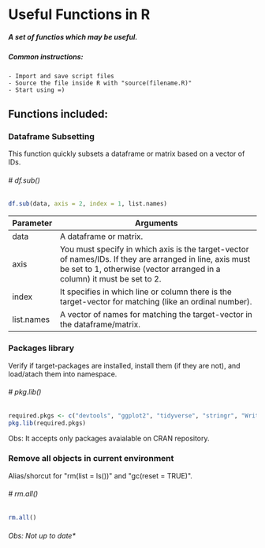 # Useful Functions in R

##### A set of functios which may be useful.

##### Common instructions:
```
- Import and save script files
- Source the file inside R with "source(filename.R)"
- Start using =)
```


## Functions included:



### Dataframe Subsetting 
This function quickly subsets a dataframe or matrix based on a vector of IDs.
###### # df.sub()

```r
df.sub(data, axis = 2, index = 1, list.names)
```

| Parameter | Arguments |
| ------ | ------ |
| data| A dataframe or matrix. |
| axis | You must specify in which axis is the target-vector of names/IDs. If they are arranged in line, axis must be set to 1, otherwise (vector arranged in a column) it must be set to 2.  |
| index | It specifies in which line or column there is the target-vector for matching (like an ordinal number). |
| list.names | A vector of names for matching the target-vector in the dataframe/matrix. |



### Packages library
Verify if target-packages are installed, install them (if they are not), and load/atach them into namespace.
###### # pkg.lib()

```r
required.pkgs <- c("devtools", "ggplot2", "tidyverse", "stringr", "WriteXLS")
pkg.lib(required.pkgs)
```
Obs: It accepts only packages avaialable on CRAN repository.



### Remove all objects in current environment
Alias/shorcut for "rm(list = ls())" and "gc(reset = TRUE)".
###### # rm.all()

```r
rm.all()
```

###### Obs: Not up to date*
